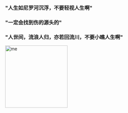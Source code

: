 ### "人生如尼罗河沉浮，不要轻视人生啊"
### "一定会找到伤的源头的"
### "人世间，流浪人归，亦若回流川，不要小瞧人生啊"

<img src="https://khahux.com/static/me.jpg" alt="me" width="200" height="200" align="bottom" />

<!--
**khahux/khahux** is a ✨ _special_ ✨ repository because its `README.md` (this file) appears on your GitHub profile.

Here are some ideas to get you started:

- 🔭 I’m currently working on ...
- 🌱 I’m currently learning ...
- 👯 I’m looking to collaborate on ...
- 🤔 I’m looking for help with ...
- 💬 Ask me about ...
- 📫 How to reach me: ...
- 😄 Pronouns: ...
- ⚡ Fun fact: ...
-->
